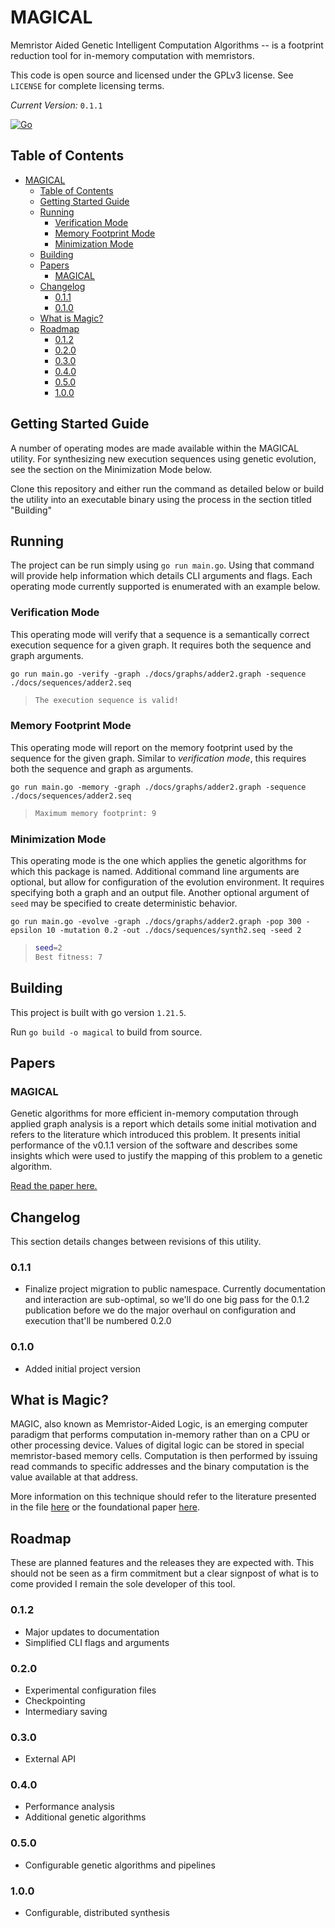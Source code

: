 # MAGICAL

Memristor Aided Genetic Intelligent Computation Algorithms -- is a footprint reduction tool for in-memory computation with memristors. 

This code is open source and licensed under the GPLv3 license. See `LICENSE` for complete licensing terms.

_Current Version:_ `0.1.1`

[![Go](https://github.com/andey-robins/magical/actions/workflows/go.yml/badge.svg?branch=main)](https://github.com/andey-robins/magical/actions/workflows/go.yml)

## Table of Contents
- [MAGICAL](#magical)
  - [Table of Contents](#table-of-contents)
  - [Getting Started Guide](#getting-started-guide)
  - [Running](#running)
    - [Verification Mode](#verification-mode)
    - [Memory Footprint Mode](#memory-footprint-mode)
    - [Minimization Mode](#minimization-mode)
  - [Building](#building)
  - [Papers](#papers)
    - [MAGICAL](#magical-1)
  - [Changelog](#changelog)
    - [0.1.1](#011)
    - [0.1.0](#010)
  - [What is Magic?](#what-is-magic)
  - [Roadmap](#roadmap)
    - [0.1.2](#012)
    - [0.2.0](#020)
    - [0.3.0](#030)
    - [0.4.0](#040)
    - [0.5.0](#050)
    - [1.0.0](#100)


## Getting Started Guide

A number of operating modes are made available within the MAGICAL utility. For synthesizing new execution sequences using genetic evolution, see the section on the Minimization Mode below.

Clone this repository and either run the command as detailed below or build the utility into an executable binary using the process in the section titled "Building"

## Running

The project can be run simply using `go run main.go`. Using that command will provide help information which details CLI arguments and flags. Each operating mode currently supported is enumerated with an example below.

### Verification Mode

This operating mode will verify that a sequence is a semantically correct execution sequence for a given graph. It requires both the sequence and graph arguments.

`go run main.go -verify -graph ./docs/graphs/adder2.graph -sequence ./docs/sequences/adder2.seq`

> ```bash
> The execution sequence is valid!
> ```

### Memory Footprint Mode

This operating mode will report on the memory footprint used by the sequence for the given graph. Similar to *verification mode*, this requires both the sequence and graph as arguments.

`go run main.go -memory -graph ./docs/graphs/adder2.graph -sequence ./docs/sequences/adder2.seq`

> ```bash
> Maximum memory footprint: 9
> ```

### Minimization Mode

This operating mode is the one which applies the genetic algorithms for which this package is named. Additional command line arguments are optional, but allow for configuration of the evolution environment. It requires specifying both a graph and an output file. Another optional argument of `seed` may be specified to create deterministic behavior.

`go run main.go -evolve -graph ./docs/graphs/adder2.graph -pop 300 -epsilon 10 -mutation 0.2 -out ./docs/sequences/synth2.seq -seed 2`

> ```bash
> seed=2
> Best fitness: 7
> ```

## Building

This project is built with go version `1.21.5`.

Run `go build -o magical` to build from source.


## Papers

### MAGICAL

Genetic algorithms for more efficient in-memory computation through applied graph analysis is a report which details some initial motivation and refers to the literature which introduced this problem. It presents initial performance of the v0.1.1 version of the software and describes some insights which were used to justify the mapping of this problem to a genetic algorithm.

[Read the paper here.](https://github.com/andey-robins/magical/docs/paper/main.pdf)

## Changelog

This section details changes between revisions of this utility.

### 0.1.1

- Finalize project migration to public namespace. Currently documentation and interaction are sub-optimal, so we'll do one big pass for the 0.1.2 publication before we do the major overhaul on configuration and execution that'll be numbered 0.2.0

### 0.1.0

- Added initial project version

## What is Magic?

MAGIC, also known as Memristor-Aided Logic, is an emerging computer paradigm that performs computation in-memory rather than on a CPU or other processing device. Values of digital logic can be stored in special memristor-based memory cells. Computation is then performed by issuing read commands to specific addresses and the binary computation is the value available at that address. 

More information on this technique should refer to the literature presented in the file [here](https://github.com/andey-robins/magical/docs/paper/main.pdf) or the foundational paper [here](https://ieeexplore.ieee.org/abstract/document/6895258/).

## Roadmap

These are planned features and the releases they are expected with. This should not be seen as a firm commitment but a clear signpost of what is to come provided I remain the sole developer of this tool.

### 0.1.2

- Major updates to documentation
- Simplified CLI flags and arguments

### 0.2.0

- Experimental configuration files
- Checkpointing
- Intermediary saving

### 0.3.0

- External API

### 0.4.0

- Performance analysis
- Additional genetic algorithms

### 0.5.0

- Configurable genetic algorithms and pipelines

### 1.0.0

- Configurable, distributed synthesis